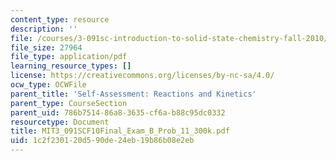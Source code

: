```yaml
---
content_type: resource
description: ''
file: /courses/3-091sc-introduction-to-solid-state-chemistry-fall-2010/1c2f230120d590de24eb19b86b08e2eb_MIT3_091SCF10Final_Exam_B_Prob_11_300k.pdf
file_size: 27964
file_type: application/pdf
learning_resource_types: []
license: https://creativecommons.org/licenses/by-nc-sa/4.0/
ocw_type: OCWFile
parent_title: 'Self-Assessment: Reactions and Kinetics'
parent_type: CourseSection
parent_uid: 786b7514-86a8-3635-cf6a-b88c95dc0332
resourcetype: Document
title: MIT3_091SCF10Final_Exam_B_Prob_11_300k.pdf
uid: 1c2f2301-20d5-90de-24eb-19b86b08e2eb
---
```

